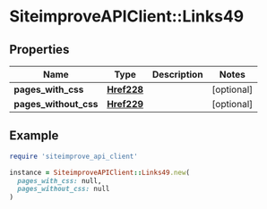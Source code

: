 # SiteimproveAPIClient::Links49

## Properties

| Name | Type | Description | Notes |
| ---- | ---- | ----------- | ----- |
| **pages_with_css** | [**Href228**](Href228.md) |  | [optional] |
| **pages_without_css** | [**Href229**](Href229.md) |  | [optional] |

## Example

```ruby
require 'siteimprove_api_client'

instance = SiteimproveAPIClient::Links49.new(
  pages_with_css: null,
  pages_without_css: null
)
```

